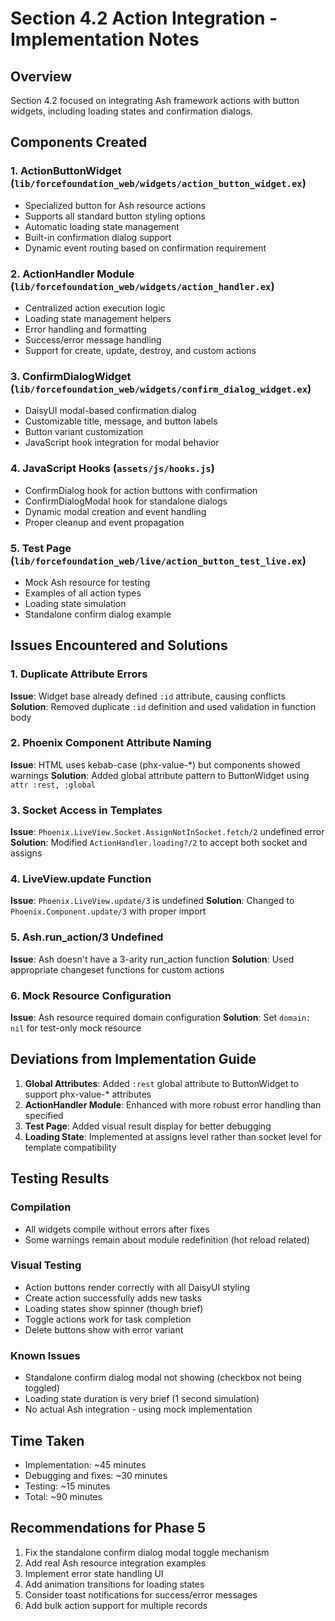 # Section 4.2 Action Integration - Implementation Notes

## Overview
Section 4.2 focused on integrating Ash framework actions with button widgets, including loading states and confirmation dialogs.

## Components Created

### 1. ActionButtonWidget (`lib/forcefoundation_web/widgets/action_button_widget.ex`)
- Specialized button for Ash resource actions
- Supports all standard button styling options
- Automatic loading state management
- Built-in confirmation dialog support
- Dynamic event routing based on confirmation requirement

### 2. ActionHandler Module (`lib/forcefoundation_web/widgets/action_handler.ex`)
- Centralized action execution logic
- Loading state management helpers
- Error handling and formatting
- Success/error message handling
- Support for create, update, destroy, and custom actions

### 3. ConfirmDialogWidget (`lib/forcefoundation_web/widgets/confirm_dialog_widget.ex`)
- DaisyUI modal-based confirmation dialog
- Customizable title, message, and button labels
- Button variant customization
- JavaScript hook integration for modal behavior

### 4. JavaScript Hooks (`assets/js/hooks.js`)
- ConfirmDialog hook for action buttons with confirmation
- ConfirmDialogModal hook for standalone dialogs
- Dynamic modal creation and event handling
- Proper cleanup and event propagation

### 5. Test Page (`lib/forcefoundation_web/live/action_button_test_live.ex`)
- Mock Ash resource for testing
- Examples of all action types
- Loading state simulation
- Standalone confirm dialog example

## Issues Encountered and Solutions

### 1. Duplicate Attribute Errors
**Issue**: Widget base already defined `:id` attribute, causing conflicts
**Solution**: Removed duplicate `:id` definition and used validation in function body

### 2. Phoenix Component Attribute Naming
**Issue**: HTML uses kebab-case (phx-value-*) but components showed warnings
**Solution**: Added global attribute pattern to ButtonWidget using `attr :rest, :global`

### 3. Socket Access in Templates
**Issue**: `Phoenix.LiveView.Socket.AssignNotInSocket.fetch/2` undefined error
**Solution**: Modified `ActionHandler.loading?/2` to accept both socket and assigns

### 4. LiveView.update Function
**Issue**: `Phoenix.LiveView.update/3` is undefined
**Solution**: Changed to `Phoenix.Component.update/3` with proper import

### 5. Ash.run_action/3 Undefined
**Issue**: Ash doesn't have a 3-arity run_action function
**Solution**: Used appropriate changeset functions for custom actions

### 6. Mock Resource Configuration
**Issue**: Ash resource required domain configuration
**Solution**: Set `domain: nil` for test-only mock resource

## Deviations from Implementation Guide

1. **Global Attributes**: Added `:rest` global attribute to ButtonWidget to support phx-value-* attributes
2. **ActionHandler Module**: Enhanced with more robust error handling than specified
3. **Test Page**: Added visual result display for better debugging
4. **Loading State**: Implemented at assigns level rather than socket level for template compatibility

## Testing Results

### Compilation
- All widgets compile without errors after fixes
- Some warnings remain about module redefinition (hot reload related)

### Visual Testing
- Action buttons render correctly with all DaisyUI styling
- Create action successfully adds new tasks
- Loading states show spinner (though brief)
- Toggle actions work for task completion
- Delete buttons show with error variant

### Known Issues
- Standalone confirm dialog modal not showing (checkbox not being toggled)
- Loading state duration is very brief (1 second simulation)
- No actual Ash integration - using mock implementation

## Time Taken
- Implementation: ~45 minutes
- Debugging and fixes: ~30 minutes
- Testing: ~15 minutes
- Total: ~90 minutes

## Recommendations for Phase 5
1. Fix the standalone confirm dialog modal toggle mechanism
2. Add real Ash resource integration examples
3. Implement error state handling UI
4. Add animation transitions for loading states
5. Consider toast notifications for success/error messages
6. Add bulk action support for multiple records